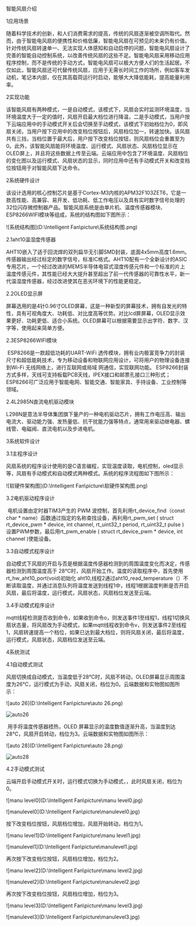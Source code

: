 智能风扇介绍

1应用场景

​	随着科学技术的创新，和人们消费需求的提高，传统的风扇逐渐被空调所取代。然而，由于智能电风扇的便携性和价格低廉，智能电风扇在可预见的未来仍有价值。针对传统风扇转速单一、无法实现人体感知和自动启停的问题，智能电风扇设计了完善的智能自动控制系统，以改善传统风扇的这些不足。智能电风扇采用移动应用程序控制，而不是传统的手动方式，智能电风扇可以极大方便人们的生活起居。不仅如此，智能风扇还可代替传统风扇，应用于无需长时间工作的场所，例如客车发动机，笔记本内部，仅在其高载荷运行时启动，能够大大降低能耗，提高能量利用率。

2实现功能

​	该智能风扇有两种模式，一是自动模式，该模式下，风扇会实时监测环境温度，当环境温度大于一定的值时，风扇开启最大档位进行降温，二是手动模式，当用户按下云端应用中的手动模式开关后会切换至手动模式，该模式下初始档位为0，即风扇关闭，当用户按下应用中的改变档位按钮后，风扇档位加一，转速加快。该风扇共有三挡，当档位置于最大后，用户按下改变档位按钮，则风扇档位会重置至为0。此外，该智能风扇能将环境温度、运行模式、风扇状态、风扇档位显示在OLED屏上，并且将这些数据上传至云端。云端应用中包含了环境温度、风扇档位的变化图以及运行模式、风扇状态的显示，同时应用中还有手动模式开关和改变档位按钮用于对智能风扇下达命令。

2系统硬件设计

​	该设计选用的核心控制芯片是基于Cortex-M3内核的APM32F103ZET6，它是一款高性能、高兼容、易开发、低功耗、低工作电压以及具有实时数字信号处理的32位闪存微控制器产品。智能风扇系统是由单片机、温度传感器模块、ESP8266WIFI模块等组成，系统的结构图如下图所示：

![系统结构图](D:\Intelligent Fan\picture\系统结构图.png)

2.1aht10温湿度传感器

​	AHT10嵌入了适于回流焊的双列扁华无引脚SMD封装，底面4x5mm高度1.6mm。传感器输出经过标定的数字信号，标准IC格式。
​	AHT10配有一个全新设计的ASIC专用芯片，一个经过改进的MEMS半导体电容式湿度传感元件和一个标准的片上温度传感元件，其性能已经大大提升甚至超出了前一代传感器的可靠性水平，新一代温湿度传感器，经过改进使其在恶劣环境下的性能更稳定。

2.2OLED显示屏

​	屏幕选用的是4针0.96寸OLED屏幕，这是一种新型的屏幕技术，拥有自发光的特性，具有可视角度大、功耗低、对比度高等优势。对比lcd屏屏幕，OLED显示效果更好、功耗更低、适合小系统。OLED屏幕可以根据需要显示出字符、数字、汉字等，使用起来简单方便。

2.3ESP8266WIFI模块

​	ESP8266是一款超低功耗的UART-WiFi 透传模块，拥有业内极富竞争力的封装尺寸和超低能耗技术，专为移动设备和物联网应用设计，可将用户的物理设备连接到Wi-Fi 无线网络上，进行互联网或局域 网通信，实现联网功能。 ESP8266封装方式多样，天线可支持板载PCB天线，IPEX接口和邮票孔接口三种形式； ESP8266可广泛应用于智能电网、智能交通、智能家具、手持设备、工业控制等领域。

2.4L2985N直流电机驱动模块

​	L298N是意法半导体集团旗下量产的一种电机驱动芯片，拥有工作电压高、输出电流大、驱动能力强、发热量低、抗干扰能力强等特点，通常用来驱动继电器、螺线管、电磁阀、直流电机以及步进电机。

3系统软件设计

3.1主程序设计

​		风扇系统的程序设计使用的是C语言编程，实现温度读取，电机控制，oled显示等，风扇有手动模式和自动模式两种模式。系统的程序流程图如下图所示：

![软硬件架构图](D:\Intelligent Fan\picture\软硬件架构图.png)

3.2电机驱动程序设计

​	电机设置由定时器TIM3产生的 PWM 波控制，首先利用rt_device_find（const char * name）函数通过指定的名称查找设备，再利用rt_pwm_set  ( struct rt_device_pwm *  device,  int  channel,  rt_uint32_t  period,  rt_uint32_t  pulse  ) 设置PWM参数，最后用rt_pwm_enable  ( struct rt_device_pwm *  device,   int  channel  )使能设备。

3.3自动模式程序设计

​	自动模式下风扇的开启与否是根据温度传感器检测到的周围温度变化而决定，传感器检测到周围温度高于 28℃时，风扇开始工作。温度的读取程序中，首先使用rt_hw_aht10_port(void)初始化 aht10,线程2通过aht10_read_temperature（）不断读取温度，并通过消息队列将温度发送到线程1中，线程1根据温度判断是否开启风扇，最后将温度，运行模式，风扇状态，风扇档位发送至云端。

3.4手动模式程序设计

​	mqtt线程检测是否收到命令，如果收到命令o，则发送事件1至线程1，线程1切换风扇状态量，将风扇改为手动模式，如果mqtt线程收到命令v，则发送事件2至线程1，风扇转速提高一个档位，如果已达到最大档位，则将风扇关闭，最后将温度，运行模式，风扇状态，风扇档位发送至云端。

4系统测试

4.1自动模式测试

​	风扇切换成自动模式，当温度低于28°C时，风扇不转动，OLED屏幕显示周围温度为26℃，运行模式为手动，风扇关闭，档位为0。云端数据和实物图如图所示：

![auto 26](D:\Intelligent Fan\picture\auto 26.png)

![auto26](D:\rrt\summer2022\luhaoqi\智能风扇\picture\auto26.jpg)

​	用手将温度传感器捂热，OLED 屏幕显示的温度数值逐渐升高，当温度到达28℃，风扇开启转动，档位为3。云端数据和实物图如图所示：

![auto 28](D:\Intelligent Fan\picture\auto 28.png)

![auto28](D:\rrt\summer2022\luhaoqi\智能风扇\picture\auto28.jpg)



4.2手动模式测试

​	云端开启手动模式开关时，运行模式切换为手动模式，，此时风扇关闭，档位为0。

![manu level0](D:\Intelligent Fan\picture\manu level0.jpg)

![manulevel0](D:\Intelligent Fan\picture\manulevel0.jpg)

按下改变档位按钮，风扇档位增加，风扇开始转动，档位为1。

![manu level1](D:\Intelligent Fan\picture\manu level1.jpg)

![manulevel1](D:\Intelligent Fan\picture\manulevel1.jpg)

再次按下改变档位按钮，风扇档位增加，档位为2。

![manu level2](D:\Intelligent Fan\picture\manu level2.jpg)

![manulevel2](D:\Intelligent Fan\picture\manulevel2.jpg)

再次按下改变档位按钮，风扇档位增加，档位为3。

![manu level3](D:\Intelligent Fan\picture\manu level3.jpg)

![manulevel3](D:\Intelligent Fan\picture\manulevel3.jpg)